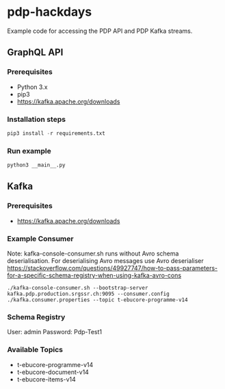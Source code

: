# pdp-hackdays

Example code for accessing the PDP API and PDP Kafka streams. 

## GraphQL API

### Prerequisites

- Python 3.x
- pip3
- https://kafka.apache.org/downloads

### Installation steps

``` python
pip3 install -r requirements.txt
```

### Run example

``` python
python3 __main__.py
```

## Kafka

### Prerequisites

- https://kafka.apache.org/downloads

### Example Consumer

Note: kafka-console-consumer.sh runs without Avro schema deserialisation. For deserialising Avro messages use Avro deserialiser https://stackoverflow.com/questions/49927747/how-to-pass-parameters-for-a-specific-schema-registry-when-using-kafka-avro-cons

```
./kafka-console-consumer.sh --bootstrap-server kafka.pdp.production.srgssr.ch:9095 --consumer.config ./kafka.consumer.properties --topic t-ebucore-programme-v14
```

### Schema Registry

User: admin
Password: Pdp-Test1

### Available Topics

- t-ebucore-programme-v14
- t-ebucore-document-v14
- t-ebucore-items-v14
